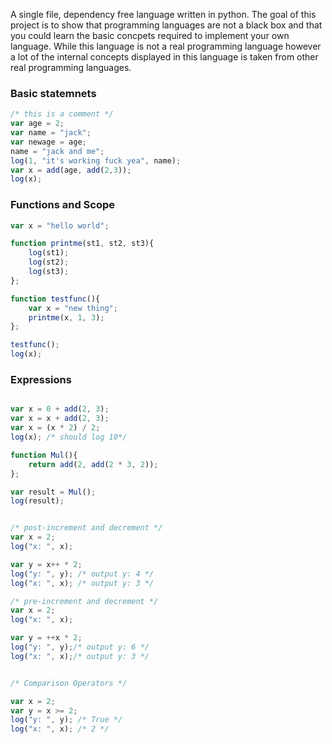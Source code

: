 A single file, dependency free language written in python. The goal of this project is to show that 
programming languages are not a black box and that you could learn the basic concpets required to implement your own language.
While this language is not a real programming language however a lot of the internal concepts displayed in this 
language is taken from other real programming languages.

### Basic statemnets
```js
/* this is a comment */
var age = 2;
var name = "jack";
var newage = age;
name = "jack and me";
log(1, "it's working fuck yea", name);
var x = add(age, add(2,3));
log(x);
```



### Functions and Scope

```js
var x = "hello world";

function printme(st1, st2, st3){
    log(st1);
    log(st2);
    log(st3);
};

function testfunc(){
    var x = "new thing";
    printme(x, 1, 3);
};

testfunc();
log(x);
```

### Expressions 
```js

var x = 0 + add(2, 3);
var x = x + add(2, 3);
var x = (x * 2) / 2;
log(x); /* should log 10*/

function Mul(){
    return add(2, add(2 * 3, 2));
};

var result = Mul();
log(result);


/* post-increment and decrement */
var x = 2;
log("x: ", x);

var y = x++ * 2;
log("y: ", y); /* output y: 4 */
log("x: ", x); /* output y: 3 */

/* pre-increment and decrement */
var x = 2;
log("x: ", x);

var y = ++x * 2;
log("y: ", y);/* output y: 6 */
log("x: ", x);/* output y: 3 */


/* Comparison Operators */

var x = 2;
var y = x >= 2;
log("y: ", y); /* True */
log("x: ", x); /* 2 */
```

